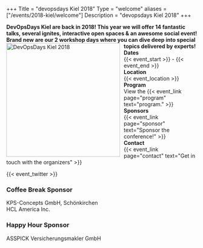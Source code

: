 +++
Title = "devopsdays Kiel 2018"
Type = "welcome"
aliases = ["/events/2018-kiel/welcome"]
Description = "devopsdays Kiel 2018"
+++

<!--
<div style="text-align:center;">
  {{< event_logo >}}
</div>
-->

<strong>
  DevOpsDays Kiel are back in 2018! This year we will offer 14 fantastic talks, several ignites, interactive open spaces & an awesome social event! Brand new are our 2 workshop days where you can dive deep into special topics delivered by experts!
</strong>

<img alt="DevOpsDays Kiel 2018" src="/events/2018-kiel/logo.jpg" style="float:left;width:300px;height:300px;padding-right:10px"/>


<div class = "row">
  <div class = "col-md-2">
    <strong>Dates</strong>
  </div>
  <div class = "col-md-8">
    {{< event_start >}} - {{< event_end >}}
  </div>
</div>

<div class = "row">
  <div class = "col-md-2">
    <strong>Location</strong>
  </div>
  <div class = "col-md-8">
    {{< event_location >}}
  </div>
</div>

<!-- <div class = "row">
  <div class = "col-md-2">
    <strong>Register</strong>
  </div>
  <div class = "col-md-8">
    {{< event_link page="registration" text="Register to attend the conference!" >}}
  </div>
</div> -->

<!--<div class = "row">
  <div class = "col-md-2">
    <strong>Propose</strong>
  </div>
  <div class = "col-md-8">
    <a target="_blank" href="https://docs.google.com/forms/d/e/1FAIpQLSfIa7r1bDphxIk5k1hclulDDH7xeFbjqMiVNMg1s8nwWBPR7Q/viewform">Propose a talk!"</a>
  </div>
</div>-->

<div class = "row">
  <div class = "col-md-2">
    <strong>Program</strong>
  </div>
  <div class = "col-md-8">
    View the {{< event_link page="program" text="program." >}}
  </div>
</div>

<!-- <div class = "row">
  <div class = "col-md-2">
    <strong>Speakers</strong>
  </div>
  <div class = "col-md-8">
    Check out the {{< event_link page="speakers" text="speakers!" >}}
  </div>
</div> -->

<div class = "row">
  <div class = "col-md-2">
    <strong>Sponsors</strong>
  </div>
  <div class = "col-md-8">
    {{< event_link page="sponsor" text="Sponsor the conference!" >}}
  </div>
</div>

<div class = "row">
  <div class = "col-md-2">
    <strong>Contact</strong>
  </div>
  <div class = "col-md-8">
    {{< event_link page="contact" text="Get in touch with the organizers" >}}
  </div>
</div>

<!-- Uncomment if you added your city twitter name -->
{{< event_twitter >}}

### Coffee Break Sponsor

KPS-Concepts GmbH, Schönkirchen</br>
HCL America Inc.

### Happy Hour Sponsor

ASSPICK Versicherungsmakler GmbH
